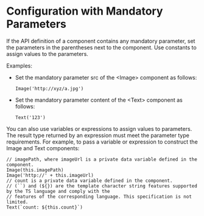 # Configuration with Mandatory Parameters


If the API definition of a component contains any mandatory parameter, set the parameters in the parentheses next to the component. Use constants to assign values to the parameters.


Examples:


- Set the mandatory parameter src of the &lt;Image&gt; component as follows:
  
  ```
  Image('http://xyz/a.jpg')
  ```


- Set the mandatory parameter content of the &lt;Text&gt; component as follows:
  
  ```
  Text('123')
  ```


You can also use variables or expressions to assign values to parameters. The result type returned by an expression must meet the parameter type requirements. For example, to pass a variable or expression to construct the Image and Text components:

```
// imagePath, where imageUrl is a private data variable defined in the component.
Image(this.imagePath)
Image('http://' + this.imageUrl)
// count is a private data variable defined in the component.
// (``) and (${}) are the template character string features supported by the TS language and comply with the
// features of the corresponding language. This specification is not limited.
Text(`count: ${this.count}`)
```
